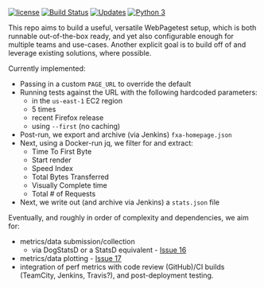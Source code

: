 [![license](https://img.shields.io/badge/license-MPL%202.0-blue.svg)](https://github.com/mozilla/wpt-api/blob/master/LICENSE.txt)
[![Build Status](https://travis-ci.org/mozilla/wpt-api.svg?branch=master)](https://travis-ci.org/mozilla/wpt-api)
[![Updates](https://pyup.io/repos/github/mozilla/wpt-api/shield.svg)](https://pyup.io/repos/github/mozilla/wpt-api/)
[![Python 3](https://pyup.io/repos/github/mozilla/wpt-api/python-3-shield.svg)](https://pyup.io/repos/github/mozilla/wpt-api/)

This repo aims to build a useful, versatile WebPagetest setup, which is both runnable out-of-the-box ready, and yet also configurable enough for multiple teams and use-cases.  Another explicit goal is to build off of and leverage existing solutions, where possible.

Currently implemented:

* Passing in a custom ```PAGE_URL``` to override the default
* Running tests against the URL with the following hardcoded parameters:
  - in the ```us-east-1``` EC2 region
  - 5 times
  - recent Firefox release
  - using ```--first``` (no caching)
* Post-run, we export and archive (via Jenkins) ```fxa-homepage.json```
* Next, using a Docker-run jq, we filter for and extract:
  - Time To First Byte
  - Start render
  - Speed Index
  - Total Bytes Transferred
  - Visually Complete time
  - Total # of Requests
* Next, we write out (and archive via Jenkins) a ```stats.json``` file

Eventually, and roughly in order of complexity and dependencies, we aim for:

* metrics/data submission/collection
  - via DogStatsD or a StatsD equivalent - [Issue 16](https://github.com/mozilla/wpt-api/issues/16)
* metrics/data plotting - [Issue 17](https://github.com/mozilla/wpt-api/issues/17)
* integration of perf metrics with code review (GitHub)/CI builds (TeamCity, Jenkins, Travis?), and post-deployment testing.

